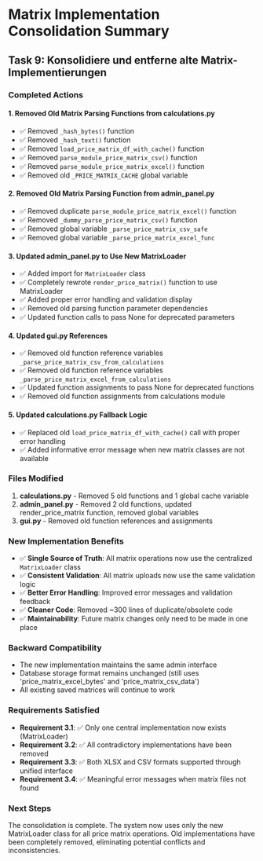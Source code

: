 # Matrix Implementation Consolidation Summary

## Task 9: Konsolidiere und entferne alte Matrix-Implementierungen

### Completed Actions

#### 1. Removed Old Matrix Parsing Functions from calculations.py
- ✅ Removed `_hash_bytes()` function
- ✅ Removed `_hash_text()` function  
- ✅ Removed `load_price_matrix_df_with_cache()` function
- ✅ Removed `parse_module_price_matrix_csv()` function
- ✅ Removed `parse_module_price_matrix_excel()` function
- ✅ Removed old `_PRICE_MATRIX_CACHE` global variable

#### 2. Removed Old Matrix Parsing Function from admin_panel.py
- ✅ Removed duplicate `parse_module_price_matrix_excel()` function
- ✅ Removed `_dummy_parse_price_matrix_csv()` function
- ✅ Removed global variable `_parse_price_matrix_csv_safe`
- ✅ Removed global variable `_parse_price_matrix_excel_func`

#### 3. Updated admin_panel.py to Use New MatrixLoader
- ✅ Added import for `MatrixLoader` class
- ✅ Completely rewrote `render_price_matrix()` function to use MatrixLoader
- ✅ Added proper error handling and validation display
- ✅ Removed old parsing function parameter dependencies
- ✅ Updated function calls to pass None for deprecated parameters

#### 4. Updated gui.py References
- ✅ Removed old function reference variables `_parse_price_matrix_csv_from_calculations`
- ✅ Removed old function reference variables `_parse_price_matrix_excel_from_calculations`
- ✅ Updated function assignments to pass None for deprecated functions
- ✅ Removed old function assignments from calculations module

#### 5. Updated calculations.py Fallback Logic
- ✅ Replaced old `load_price_matrix_df_with_cache()` call with proper error handling
- ✅ Added informative error message when new matrix classes are not available

### Files Modified
1. **calculations.py** - Removed 5 old functions and 1 global cache variable
2. **admin_panel.py** - Removed 2 old functions, updated render_price_matrix function, removed global variables
3. **gui.py** - Removed old function references and assignments

### New Implementation Benefits
- ✅ **Single Source of Truth**: All matrix operations now use the centralized `MatrixLoader` class
- ✅ **Consistent Validation**: All matrix uploads now use the same validation logic
- ✅ **Better Error Handling**: Improved error messages and validation feedback
- ✅ **Cleaner Code**: Removed ~300 lines of duplicate/obsolete code
- ✅ **Maintainability**: Future matrix changes only need to be made in one place

### Backward Compatibility
- The new implementation maintains the same admin interface
- Database storage format remains unchanged (still uses 'price_matrix_excel_bytes' and 'price_matrix_csv_data')
- All existing saved matrices will continue to work

### Requirements Satisfied
- **Requirement 3.1**: ✅ Only one central implementation now exists (MatrixLoader)
- **Requirement 3.2**: ✅ All contradictory implementations have been removed
- **Requirement 3.3**: ✅ Both XLSX and CSV formats supported through unified interface
- **Requirement 3.4**: ✅ Meaningful error messages when matrix files not found

### Next Steps
The consolidation is complete. The system now uses only the new MatrixLoader class for all price matrix operations. Old implementations have been completely removed, eliminating potential conflicts and inconsistencies.